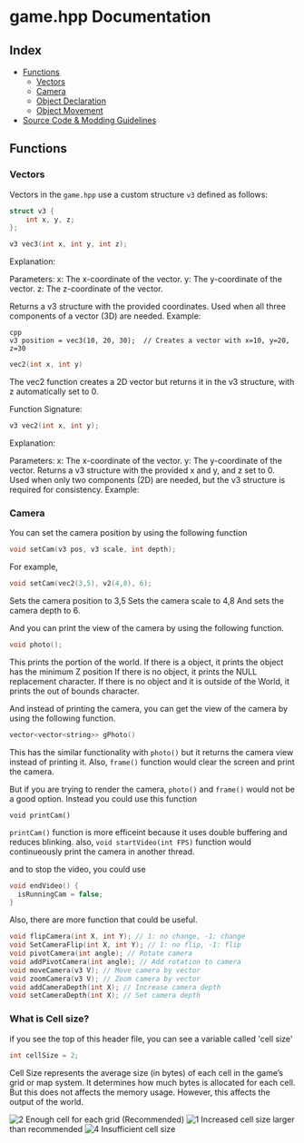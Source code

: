 # game.hpp Documentation

## Index

- [Functions](#functions)
  - [Vectors](#vectors)
  - [Camera](#camera)
  - [Object Declaration](#object-declaration)
  - [Object Movement](#object-movement)
- [Source Code & Modding Guidelines](#source-code--modding-guidelines)

## Functions

### Vectors

Vectors in the `game.hpp` use a custom structure `v3` defined as follows:

```cpp
struct v3 {
    int x, y, z;
};
```

```cpp
v3 vec3(int x, int y, int z);
```
Explanation:

Parameters:
x: The x-coordinate of the vector.
y: The y-coordinate of the vector.
z: The z-coordinate of the vector.

Returns a v3 structure with the provided coordinates.
Used when all three components of a vector (3D) are needed.
Example:
```
cpp
v3 position = vec3(10, 20, 30);  // Creates a vector with x=10, y=20, z=30
```

```cpp
vec2(int x, int y)
```
The vec2 function creates a 2D vector but returns it in the v3 structure, with z automatically set to 0.

Function Signature:

```cpp
v3 vec2(int x, int y);
```

Explanation:

Parameters:
x: The x-coordinate of the vector.
y: The y-coordinate of the vector.
Returns a v3 structure with the provided x and y, and z set to 0.
Used when only two components (2D) are needed, but the v3 structure is required for consistency.
Example:

### Camera

You can set the camera position by using the following function
```cpp
void setCam(v3 pos, v3 scale, int depth);
```

For example,
``` cpp
void setCam(vec2(3,5), v2(4,8), 6);
```
Sets the camera position to 3,5
Sets the camera scale to 4,8
And sets the camera depth to 6.

And you can print the view of the camera by using the following function.
``` cpp
void photo();
```

This prints the portion of the world.
If there is a object, it prints the object has the minimum Z position
If there is no object, it prints the NULL replacement character.
If there is no object and it is outside of the World, it prints the out of bounds character.

And instead of printing the camera, you can get the view of the camera by using the following function.
```cpp
vector<vector<string>> gPhoto()
```
This has the similar functionality with `photo()` but it returns the camera view instead of printing it.
Also, `frame()` function would clear the screen and print the camera.

But if you are trying to render the camera, `photo()` and `frame()` would not be a good option. Instead you could use this function

```
void printCam()
```
`printCam()` function is more efficeint because it uses double buffering and reduces blinking.
also, `void startVideo(int FPS)` function would continueously print the camera in another thread. 

and to stop the video, you could use
```cpp
void endVideo() {
  isRunningCam = false; 
}
```

Also, there are more function that could be useful.
```cpp
void flipCamera(int X, int Y); // 1: no change, -1: change
void SetCameraFlip(int X, int Y); // 1: no flip, -1: flip
void pivotCamera(int angle); // Rotate camera
void addPivotCamera(int angle); // Add rotation to camera
void moveCamera(v3 V); // Move camera by vector
void zoomCamera(v3 V); // Zoom camera by vector
void addCameraDepth(int X); // Increase camera depth
void setCameraDepth(int X); // Set camera depth
```

### What is Cell size?
if you see the top of this header file, you can see a variable called 'cell size'
```cpp
int cellSize = 2;
```
Cell Size represents the average size (in bytes) of each cell in the game’s grid or map system. It determines how much bytes is allocated for each cell.
But this does not affects the memory usage. However, this affects the output of the world.

![2](https://github.com/user-attachments/assets/0c298168-9af7-45f2-94d3-5973601fcae8)
Enough cell for each grid (Recommended)
![1](https://github.com/user-attachments/assets/ed00f029-303a-426b-92ce-0d620b36ff84)
Increased cell size larger than recommended
![4](https://github.com/user-attachments/assets/71cfac01-c7a1-4bd2-b93b-15d4ab143d0a)
Insufficient cell size

